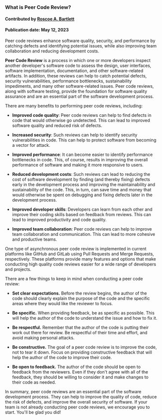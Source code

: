 ### What is Peer Code Review?
#### Contributed by  [Roscoe A. Bartlett](https://github.com/bartlett)
#### Publication date: May 12, 2023

<!--- deck start --->
Peer code reviews enhance software quality, security, and performance by catching defects and identifying potential issues, while also improving team collaboration and reducing development costs.
<!--- deck end --->

<!--- body start --->

**Peer Code Review** is a process in which one or more developers inspect another developer's software code to assess the design, user interfaces, software implementation, documentation, and other software-related artifacts.
In addition, these reviews can help to catch potential defects, security vulnerabilities, performance bottlenecks, sustainability impediments, and many other software-related issues.
Peer code reviews, along with software testing, provide the foundation for software quality assurance and are an essential part of the software development process.

There are many benefits to performing peer code reviews, including:

* **Improved code quality**: Peer code reviews can help to find defects in code that would otherwise go undetected.
This can lead to improved software quality and reduced risk of defects.

* **Increased security**: Such reviews can help to identify security vulnerabilities in code.
This can help to protect software from becoming a vector for attack.

* **Improved performance**: It can become easier to identify performance bottlenecks in code.
This, of course, results in improving the overall performance of software and making it more responsive to users.

* **Reduced development costs**: Such reviews can lead to reducing the cost of software development by finding (and thereby fixing) defects early in the development process and improving the maintainability and sustainability of the code.
This, in turn, can save time and money that would otherwise be spent on debugging and fixing defects later in the development process.

* **Improved developer skills**: Developers can learn from each other and improve their coding skills based on feedback from reviews.
This can lead to improved productivity and code quality.

* **Improved team collaboration**: Peer code reviews can help to improve team collaboration and communication.
This can lead to more cohesive and productive teams.

One type of asynchronous peer code review is implemented in current platforms like GitHub and GitLab using Pull Requests and Merge Requests, respectively.
These platforms provide many features and options that make conducting high quality code reviews easier for a wide range of developers and projects.

There are a few things to keep in mind when conducting a peer code review:

* **Set clear expectations.** Before the review begins, the author of the code should clearly explain the purpose of the code and the specific areas where they would like the reviewer to focus.

* **Be specific.** When providing feedback, be as specific as possible. This will help the author of the code to understand the issue and how to fix it.

* **Be respectful.** Remember that the author of the code is putting their work out there for review.
Be respectful of their time and effort, and avoid making personal attacks.

* **Be constructive.** The goal of a peer code review is to improve the code, not to tear it down.
Focus on providing constructive feedback that will help the author of the code to improve their code.

* **Be open to feedback.** The author of the code should be open to feedback from the reviewers.
Even if they don't agree with all of the feedback, they should be willing to consider it and make changes to their code as needed.

In summary, peer code reviews are an essential part of the software development process.
They can help to improve the quality of code, reduce the risk of defects, and improve the overall security of software.
If your team is not already conducting peer code reviews, we encourage you to start. You'll be glad you did!

<!--- body end  --->
 
<!---
Publish: yes
Pinned: yes
Topics: peer code review
--->
